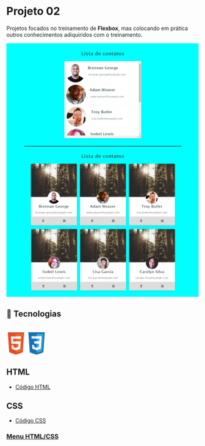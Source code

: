 # Projeto 02

Projetos focados no treinamento de **Flexbox**, mas colocando em prática outros conhecimentos adiquiridos com o treinamento.

<img src="img/projeto-finalizado.png">

<h2> 🚀 Tecnologias</h2>

<div><br>
    <img alt="Misael-HTML" height="60" width="50" src="https://raw.githubusercontent.com/devicons/devicon/master/icons/html5/html5-original.svg">
    <img alt="Misael-CSS" height="60" width="50" src="https://raw.githubusercontent.com/devicons/devicon/master/icons/css3/css3-original.svg">
</div>

## HTML

- [Código HTML](index.html)

## CSS

- [Código CSS](style.css)

### [Menu HTML/CSS](../readme-HTML.md)